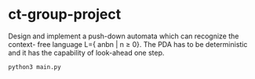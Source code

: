 # ct-group-project

Design and implement a push-down automata which can recognize the context- free language L={ anbn | n ≥ 0}. The PDA has to be deterministic and it has the capability of look-ahead one step.

```sh
python3 main.py 
```